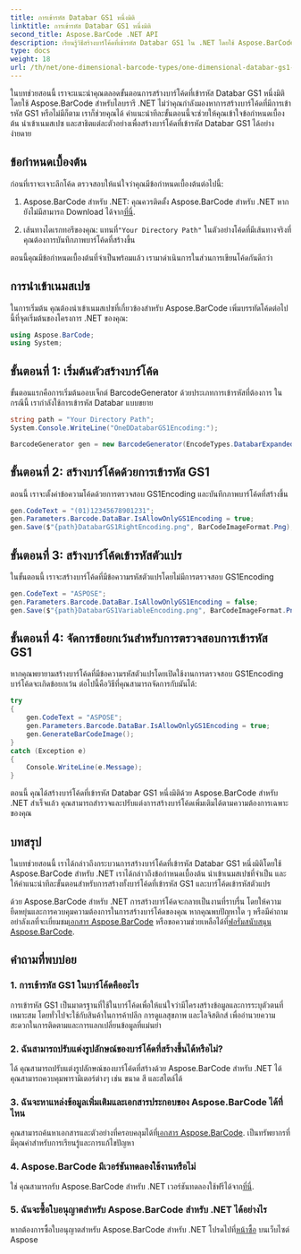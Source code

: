 ```yaml
---
title: การเข้ารหัส Databar GS1 หนึ่งมิติ
linktitle: การเข้ารหัส Databar GS1 หนึ่งมิติ
second_title: Aspose.BarCode .NET API
description: เรียนรู้วิธีสร้างบาร์โค้ดที่เข้ารหัส Databar GS1 ใน .NET โดยใช้ Aspose.BarCode สร้างบาร์โค้ดได้อย่างง่ายดาย ปฏิบัติตามคำแนะนำทีละขั้นตอนของเรา
type: docs
weight: 18
url: /th/net/one-dimensional-barcode-types/one-dimensional-databar-gs1-encoding/
---
```


ในบทช่วยสอนนี้ เราจะแนะนำคุณตลอดขั้นตอนการสร้างบาร์โค้ดที่เข้ารหัส Databar GS1 หนึ่งมิติโดยใช้ Aspose.BarCode สำหรับไลบรารี .NET ไม่ว่าคุณกำลังมองหาการสร้างบาร์โค้ดที่มีการเข้ารหัส GS1 หรือไม่มีก็ตาม เราก็ช่วยคุณได้ คำแนะนำทีละขั้นตอนนี้จะช่วยให้คุณเข้าใจข้อกำหนดเบื้องต้น นำเข้าเนมสเปซ และสาธิตแต่ละตัวอย่างเพื่อสร้างบาร์โค้ดที่เข้ารหัส Databar GS1 ได้อย่างง่ายดาย

## ข้อกำหนดเบื้องต้น

ก่อนที่เราจะเจาะลึกโค้ด ตรวจสอบให้แน่ใจว่าคุณมีข้อกำหนดเบื้องต้นต่อไปนี้:

1.  Aspose.BarCode สำหรับ .NET: คุณควรติดตั้ง Aspose.BarCode สำหรับ .NET หากยังไม่มีสามารถ Download ได้จาก[ที่นี่](https://releases.aspose.com/barcode/net/).

2.  เส้นทางไดเรกทอรีของคุณ: แทนที่`"Your Directory Path"` ในตัวอย่างโค้ดที่มีเส้นทางจริงที่คุณต้องการบันทึกภาพบาร์โค้ดที่สร้างขึ้น

ตอนนี้คุณมีข้อกำหนดเบื้องต้นที่จำเป็นพร้อมแล้ว เรามาดำเนินการในส่วนการเขียนโค้ดกันดีกว่า

## การนำเข้าเนมสเปซ

ในการเริ่มต้น คุณต้องนำเข้าเนมสเปซที่เกี่ยวข้องสำหรับ Aspose.BarCode เพิ่มบรรทัดโค้ดต่อไปนี้ที่จุดเริ่มต้นของโครงการ .NET ของคุณ:

```csharp
using Aspose.BarCode;
using System;
```

## ขั้นตอนที่ 1: เริ่มต้นตัวสร้างบาร์โค้ด

ขั้นตอนแรกคือการเริ่มต้นออบเจ็กต์ BarcodeGenerator ด้วยประเภทการเข้ารหัสที่ต้องการ ในกรณีนี้ เรากำลังใช้การเข้ารหัส Databar แบบขยาย 

```csharp
string path = "Your Directory Path";
System.Console.WriteLine("OneDDatabarGS1Encoding:");

BarcodeGenerator gen = new BarcodeGenerator(EncodeTypes.DatabarExpanded, "");
```

## ขั้นตอนที่ 2: สร้างบาร์โค้ดด้วยการเข้ารหัส GS1

ตอนนี้ เราจะตั้งค่าข้อความโค้ดด้วยการตรวจสอบ GS1Encoding และบันทึกภาพบาร์โค้ดที่สร้างขึ้น 

```csharp
gen.CodeText = "(01)12345678901231";
gen.Parameters.Barcode.DataBar.IsAllowOnlyGS1Encoding = true;
gen.Save($"{path}DatabarGS1RightEncoding.png", BarCodeImageFormat.Png);
```

## ขั้นตอนที่ 3: สร้างบาร์โค้ดเข้ารหัสตัวแปร

ในขั้นตอนนี้ เราจะสร้างบาร์โค้ดที่มีข้อความรหัสตัวแปรโดยไม่มีการตรวจสอบ GS1Encoding

```csharp
gen.CodeText = "ASPOSE";
gen.Parameters.Barcode.DataBar.IsAllowOnlyGS1Encoding = false;
gen.Save($"{path}DatabarGS1VariableEncoding.png", BarCodeImageFormat.Png);
```

## ขั้นตอนที่ 4: จัดการข้อยกเว้นสำหรับการตรวจสอบการเข้ารหัส GS1

หากคุณพยายามสร้างบาร์โค้ดที่มีข้อความรหัสตัวแปรโดยเปิดใช้งานการตรวจสอบ GS1Encoding บาร์โค้ดจะเกิดข้อยกเว้น ต่อไปนี้คือวิธีที่คุณสามารถจัดการกับมันได้:

```csharp
try
{
    gen.CodeText = "ASPOSE";
    gen.Parameters.Barcode.DataBar.IsAllowOnlyGS1Encoding = true;
    gen.GenerateBarCodeImage();
}
catch (Exception e)
{
    Console.WriteLine(e.Message);
}
```

ตอนนี้ คุณได้สร้างบาร์โค้ดที่เข้ารหัส Databar GS1 หนึ่งมิติด้วย Aspose.BarCode สำหรับ .NET สำเร็จแล้ว คุณสามารถสำรวจและปรับแต่งการสร้างบาร์โค้ดเพิ่มเติมได้ตามความต้องการเฉพาะของคุณ

## บทสรุป

ในบทช่วยสอนนี้ เราได้กล่าวถึงกระบวนการสร้างบาร์โค้ดที่เข้ารหัส Databar GS1 หนึ่งมิติโดยใช้ Aspose.BarCode สำหรับ .NET เราได้กล่าวถึงข้อกำหนดเบื้องต้น นำเข้าเนมสเปซที่จำเป็น และให้คำแนะนำทีละขั้นตอนสำหรับการสร้างทั้งบาร์โค้ดที่เข้ารหัส GS1 และบาร์โค้ดเข้ารหัสตัวแปร

 ด้วย Aspose.BarCode สำหรับ .NET การสร้างบาร์โค้ดจะกลายเป็นงานที่ราบรื่น โดยให้ความยืดหยุ่นและการควบคุมความต้องการในการสร้างบาร์โค้ดของคุณ หากคุณพบปัญหาใด ๆ หรือมีคำถาม อย่าลังเลที่จะเยี่ยมชม[เอกสาร Aspose.BarCode](https://reference.aspose.com/barcode/net/) หรือขอความช่วยเหลือได้ที่[ฟอรั่มสนับสนุน Aspose.BarCode](https://forum.aspose.com/c/barcode/13).

## คำถามที่พบบ่อย

### 1. การเข้ารหัส GS1 ในบาร์โค้ดคืออะไร
การเข้ารหัส GS1 เป็นมาตรฐานที่ใช้ในบาร์โค้ดเพื่อให้แน่ใจว่ามีโครงสร้างข้อมูลและการระบุตัวตนที่เหมาะสม โดยทั่วไปจะใช้กับสินค้าในการค้าปลีก การดูแลสุขภาพ และโลจิสติกส์ เพื่ออำนวยความสะดวกในการติดตามและการแลกเปลี่ยนข้อมูลที่แม่นยำ

### 2. ฉันสามารถปรับแต่งรูปลักษณ์ของบาร์โค้ดที่สร้างขึ้นได้หรือไม่?
ได้ คุณสามารถปรับแต่งรูปลักษณ์ของบาร์โค้ดที่สร้างด้วย Aspose.BarCode สำหรับ .NET ได้ คุณสามารถควบคุมพารามิเตอร์ต่างๆ เช่น ขนาด สี และสไตล์ได้

### 3. ฉันจะหาแหล่งข้อมูลเพิ่มเติมและเอกสารประกอบของ Aspose.BarCode ได้ที่ไหน
 คุณสามารถค้นหาเอกสารและตัวอย่างที่ครอบคลุมได้ที่[เอกสาร Aspose.BarCode](https://reference.aspose.com/barcode/net/). เป็นทรัพยากรที่มีคุณค่าสำหรับการเรียนรู้และการแก้ไขปัญหา

### 4. Aspose.BarCode มีเวอร์ชันทดลองใช้งานหรือไม่
 ใช่ คุณสามารถรับ Aspose.BarCode สำหรับ .NET เวอร์ชันทดลองใช้ฟรีได้จาก[ที่นี่](https://releases.aspose.com/).

### 5. ฉันจะซื้อใบอนุญาตสำหรับ Aspose.BarCode สำหรับ .NET ได้อย่างไร
 หากต้องการซื้อใบอนุญาตสำหรับ Aspose.BarCode สำหรับ .NET โปรดไปที่[หน้าซื้อ](https://purchase.aspose.com/buy) บนเว็บไซต์ Aspose
